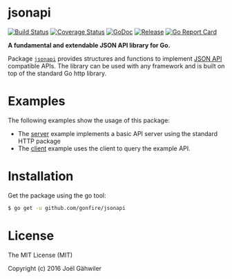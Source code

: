 # jsonapi

[![Build Status](https://travis-ci.org/gonfire/jsonapi.svg?branch=master)](https://travis-ci.org/gonfire/jsonapi)
[![Coverage Status](https://coveralls.io/repos/github/gonfire/jsonapi/badge.svg?branch=master)](https://coveralls.io/github/gonfire/jsonapi?branch=master)
[![GoDoc](https://godoc.org/github.com/gonfire/jsonapi?status.svg)](http://godoc.org/github.com/gonfire/jsonapi)
[![Release](https://img.shields.io/github/release/gonfire/jsonapi.svg)](https://github.com/gonfire/jsonapi/releases)
[![Go Report Card](https://goreportcard.com/badge/github.com/gonfire/jsonapi)](http://goreportcard.com/report/gonfire/jsonapi)

**A fundamental and extendable JSON API library for Go.**

Package [`jsonapi`](http://godoc.org/github.com/gonfire/jsonapi) provides structures and functions to implement [JSON API](http://jsonapi.org) compatible APIs. The library can be used with any framework and is built on top of the standard Go http library.

# Examples

The following examples show the usage of this package:

- The [server](https://github.com/gonfire/jsonapi/blob/master/examples/native/main.go) example implements a basic API server using the standard HTTP package
- The [client](https://github.com/gonfire/jsonapi/blob/master/examples/client/main.go) example uses the client to query the example API.

# Installation

Get the package using the go tool:

```bash
$ go get -u github.com/gonfire/jsonapi
```

# License

The MIT License (MIT)

Copyright (c) 2016 Joël Gähwiler
